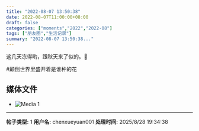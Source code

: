 ```yaml
---
title: "2022-08-07 13:50:38"
date: 2022-08-07T11:00:00+08:00
draft: false
categories: ["moments","2022","2022-08"]
tags: ["朋友圈","生活记录"]
summary: "2022-08-07 13:50:38..."
---
```


这几天冻得哟，跟秋天来了似的。🍂

​#颠倒世界里盛开着是谁种的花

## 媒体文件

- ![Media 1](/Moments/photos/2022-08-07/202208071350380.jpg)

---

**帖子类型:** 1
**用户名:** chenxueyuan001
**处理时间:** 2025/8/28 19:34:38